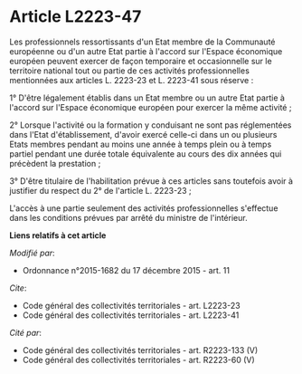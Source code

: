# Article L2223-47

Les professionnels ressortissants d'un Etat membre de la Communauté européenne ou d'un autre Etat partie à l'accord sur
l'Espace économique européen peuvent exercer de façon temporaire et occasionnelle sur le territoire national tout ou partie
de ces activités professionnelles mentionnées aux articles L. 2223-23 et L. 2223-41 sous réserve : 

1° D'être légalement établis dans un Etat membre ou un autre Etat partie à l'accord sur l'Espace économique européen pour
exercer la même activité ; 

2° Lorsque l'activité ou la formation y conduisant ne sont pas réglementées dans l'Etat d'établissement, d'avoir exercé
celle-ci dans un ou plusieurs Etats membres pendant au moins une année à temps plein ou à temps partiel pendant une durée
totale équivalente au cours des dix années qui précèdent la prestation ; 

3° D'être titulaire de l'habilitation prévue à ces articles sans toutefois avoir à justifier du respect du 2° de l'article L.
2223-23 ;

L'accès à une partie seulement des activités professionnelles s'effectue dans les conditions prévues par arrêté du ministre
de l'intérieur.

**Liens relatifs à cet article**

_Modifié par_:

  - Ordonnance n°2015-1682 du 17 décembre 2015 - art. 11

_Cite_:

  - Code général des collectivités territoriales - art. L2223-23
  - Code général des collectivités territoriales - art. L2223-41

_Cité par_:

  - Code général des collectivités territoriales - art. R2223-133 (V)
  - Code général des collectivités territoriales - art. R2223-60 (V)
